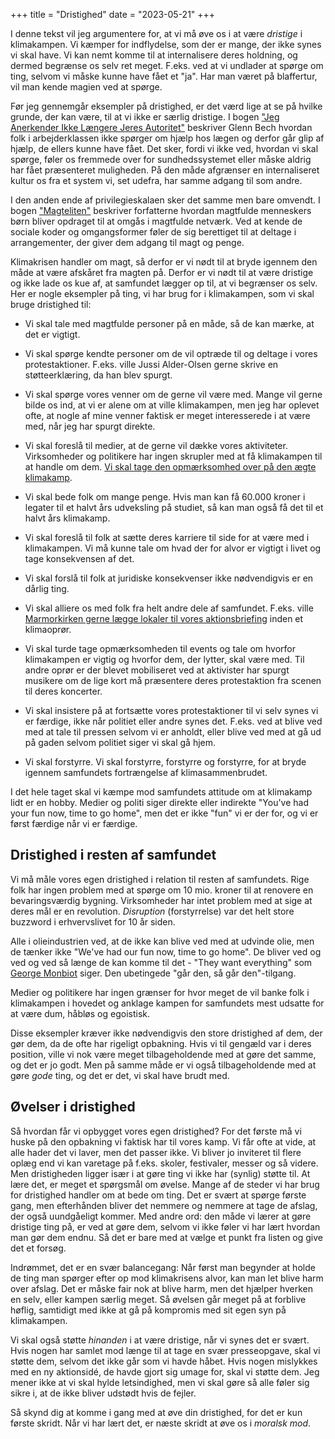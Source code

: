 +++
title = "Dristighed"
date = "2023-05-21"
+++

I denne tekst vil jeg argumentere for, at vi må øve os i at være *dristige* i klimakampen. Vi kæmper for indflydelse, som der er mange, der ikke synes vi skal have. Vi kan nemt komme til at internalisere deres holdning, og dermed begrænse os selv ret meget. F.eks. ved at vi undlader at spørge om ting, selvom vi måske kunne have fået et "ja". Har man været på blaffertur, vil man kende magien ved at spørge.

Før jeg gennemgår eksempler på dristighed, er det værd lige at se på hvilke grunde, der kan være, til at vi ikke er særlig dristige. I bogen ["Jeg Anerkender Ikke Længere Jeres Autoritet"](https://bibliotek.dk/linkme.php?rec.id=870970-basis%3A62937106) beskriver Glenn Bech hvordan folk i arbejderklassen ikke spørger om hjælp hos lægen og derfor går glip af hjælp, de ellers kunne have fået. Det sker, fordi vi ikke ved, hvordan vi skal spørge, føler os fremmede over for sundhedssystemet eller måske aldrig har fået præsenteret muligheden. På den måde afgrænser en internaliseret kultur os fra et system vi, set udefra, har samme adgang til som andre.

I den anden ende af privilegieskalaen sker det samme men bare omvendt. I bogen ["Magteliten"](https://bibliotek.dk/linkme.php?rec.id=870970-basis%3A51776623) beskriver forfatterne hvordan magtfulde menneskers børn bliver opdraget til at omgås i magtfulde netværk. Ved at kende de sociale koder og omgangsformer føler de sig berettiget til at deltage i arrangementer, der giver dem adgang til magt og penge.

Klimakrisen handler om magt, så derfor er vi nødt til at bryde igennem den måde at være afskåret fra magten på. Derfor er vi nødt til at være dristige og ikke lade os kue af, at samfundet lægger op til, at vi begrænser os selv. Her er nogle eksempler på ting, vi har brug for i klimakampen, som vi skal bruge dristighed til:

- Vi skal tale med magtfulde personer på en måde, så de kan mærke, at det er vigtigt.
  
- Vi skal spørge kendte personer om de vil optræde til og deltage i vores protestaktioner. F.eks. ville Jussi Alder-Olsen gerne skrive en støtteerklæring, da han blev spurgt.
  
- Vi skal spørge vores venner om de gerne vil være med. Mange vil gerne bilde os ind, at vi er alene om at ville klimakampen, men jeg har oplevet ofte, at nogle af mine venner faktisk er meget interesserede i at være med, når jeg har spurgt direkte.
  
- Vi skal foreslå til medier, at de gerne vil dække vores aktiviteter. Virksomheder og politikere har ingen skrupler med at få klimakampen til at handle om dem. [Vi skal tage den opmærksomhed over på den ægte klimakamp](https://www.information.dk/indland/2018/11/esther-kjeldahl-saette-gang-aartiers-stoerste-ungdomsoproer-groent).
  
- Vi skal bede folk om mange penge. Hvis man kan få 60.000 kroner i legater til et halvt års udveksling på studiet, så kan man også få det til et halvt års klimakamp.
  
- Vi skal foreslå til folk at sætte deres karriere til side for at være med i klimakampen. Vi må kunne tale om hvad der for alvor er vigtigt i livet og tage konsekvensen af det.
  
- Vi skal forslå til folk at juridiske konsekvenser ikke nødvendigvis er en dårlig ting.
  
- Vi skal alliere os med folk fra helt andre dele af samfundet. F.eks. ville [Marmorkirken gerne lægge lokaler til vores aktionsbriefing](https://youtu.be/I6-958ZwlQU?t=553) inden et klimaoprør.
  
- Vi skal turde tage opmærksomheden til events og tale om hvorfor klimakampen er vigtig og hvorfor dem, der lytter, skal være med. Til andre oprør er der blevet mobiliseret ved at aktivister har spurgt musikere om de lige kort må præsentere deres protestaktion fra scenen til deres koncerter.
  
- Vi skal insistere på at fortsætte vores protestaktioner til vi selv synes vi er færdige, ikke når politiet eller andre synes det. F.eks. ved at blive ved med at tale til pressen selvom vi er anholdt, eller blive ved med at gå ud på gaden selvom politiet siger vi skal gå hjem.
  
- Vi skal forstyrre. Vi skal forstyrre, forstyrre og forstyrre, for at bryde igennem samfundets fortrængelse af klimasammenbrudet.
  

I det hele taget skal vi kæmpe mod samfundets attitude om at klimakamp lidt er en hobby. Medier og politi siger direkte eller indirekte "You've had your fun now, time to go home", men det er ikke "fun" vi er der for, og vi er først færdige når vi er færdige.

## Dristighed i resten af samfundet

Vi må måle vores egen dristighed i relation til resten af samfundets. Rige folk har ingen problem med at spørge om 10 mio. kroner til at renovere en bevaringsværdig bygning. Virksomheder har intet problem med at sige at deres mål er en revolution. *Disruption* (forstyrrelse) var det helt store buzzword i erhvervslivet for 10 år siden.

Alle i olieindustrien ved, at de ikke kan blive ved med at udvinde olie, men de tænker ikke "We've had our fun now, time to go home". De bliver ved og ved og ved så længe de kan komme til det - "They want everything" som [George Monbiot](https://monbiot.com) siger. Den ubetingede "går den, så går den"-tilgang.

Medier og politikere har ingen grænser for hvor meget de vil banke folk i klimakampen i hovedet og anklage kampen for samfundets mest udsatte for at være dum, håbløs og egoistisk.

Disse eksempler kræver ikke nødvendigvis den store dristighed af dem, der gør dem, da de ofte har rigeligt opbakning. Hvis vi til gengæld var i deres position, ville vi nok være meget tilbageholdende med at gøre det samme, og det er jo godt. Men på samme måde er vi også tilbageholdende med at gøre *gode* ting, og det er det, vi skal have brudt med.

## Øvelser i dristighed

Så hvordan får vi opbygget vores egen dristighed? For det første må vi huske på den opbakning vi faktisk har til vores kamp. Vi får ofte at vide, at alle hader det vi laver, men det passer ikke. Vi bliver jo inviteret til flere oplæg end vi kan varetage på f.eks. skoler, festivaler, messer og så videre. Men dristigheden ligger især i at gøre ting vi ikke har (synlig) støtte til. At lære det, er meget et spørgsmål om øvelse. Mange af de steder vi har brug for dristighed handler om at bede om ting. Det er svært at spørge første gang, men efterhånden bliver det nemmere og nemmere at tage de afslag, der også uundgåeligt kommer. Med andre ord: den måde vi lærer at gøre dristige ting på, er ved at gøre dem, selvom vi ikke føler vi har lært hvordan man gør dem endnu. Så det er bare med at vælge et punkt fra listen og give det et forsøg.

Indrømmet, det er en svær balancegang: Når først man begynder at holde de ting man spørger efter op mod klimakrisens alvor, kan man let blive harm over afslag. Det er måske fair nok at blive harm, men det hjælper hverken en selv, eller kampen særlig meget. Så øvelsen går meget på at forblive høflig, samtidigt med ikke at gå på kompromis med sit egen syn på klimakampen.

Vi skal også støtte *hinanden* i at være dristige, når vi synes det er svært. Hvis nogen har samlet mod længe til at tage en svær presseopgave, skal vi støtte dem, selvom det ikke går som vi havde håbet. Hvis nogen mislykkes med en ny aktionsidé, de havde gjort sig umage for, skal vi støtte dem. Jeg mener ikke at vi skal hylde letsindighed, men vi skal gøre så alle føler sig sikre i, at de ikke bliver udstødt hvis de fejler.

Så skynd dig at komme i gang med at øve din dristighed, for det er kun første skridt. Når vi har lært det, er næste skridt at øve os i *moralsk mod*.